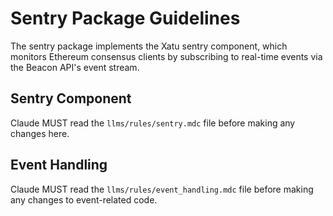 # Sentry Package Guidelines

The sentry package implements the Xatu sentry component, which monitors Ethereum consensus clients by subscribing to real-time events via the Beacon API's event stream.

## Sentry Component
Claude MUST read the `llms/rules/sentry.mdc` file before making any changes here.

## Event Handling
Claude MUST read the `llms/rules/event_handling.mdc` file before making any changes to event-related code.